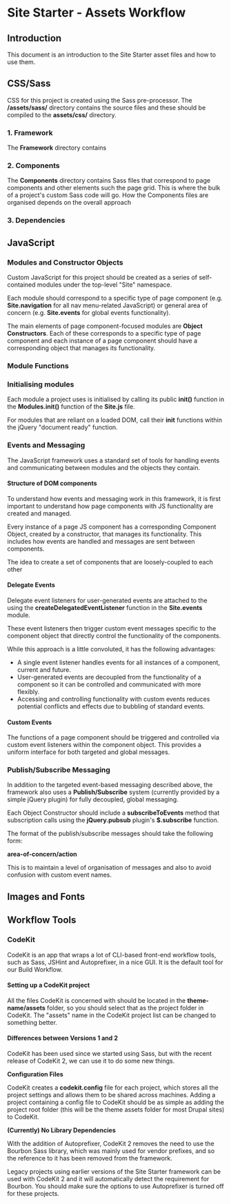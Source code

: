 # Site Starter - Assets Workflow

## Introduction

This document is an introduction to the Site Starter asset files and how to use them.

## CSS/Sass

CSS for this project is created using the Sass pre-processor. The **/assets/sass/** directory contains the source files and these should be compiled to the **assets/css/** directory.

### 1. Framework

The **Framework** directory contains 


### 2. Components

The **Components** directory contains Sass files that correspond to page components and other elements such the page grid. This is where the bulk of a project's custom Sass code will go. How the Components files are organised depends on the overall approach

### 3. Dependencies



## JavaScript

### Modules and Constructor Objects

Custom JavaScript for this project should be created as a series of self-contained modules under the top-level "Site" namespace.

Each module should correspond to a specific type of page component (e.g. **Site.navigation** for all nav menu-related JavaScript) or general area of concern (e.g. **Site.events** for global events functionality).

The main elements of page component-focused modules are **Object Constructors**. Each of these corresponds to a specific type of page component and each instance of a page component should have a corresponding object that manages its functionality.

### Module Functions





### Initialising modules

Each module a project uses is initialised by calling its public **init()** function in the **Modules.init()** function of the **Site.js** file.

For modules that are reliant on a loaded DOM, call their **init** functions within the jQuery "document ready" function.

### Events and Messaging

The JavaScript framework uses a standard set of tools for handling events and communicating between modules and the objects they contain.

#### Structure of DOM components

To understand how events and messaging work in this framework, it is first important to understand how page components with JS functionality are created and managed.

Every instance of a page JS component has a corresponding Component Object, created by a constructor, that manages its functionality. This includes how events are handled and messages are sent between components.

The idea  to create a set of components that are loosely-coupled to each other

#### Delegate Events

Delegate event listeners for user-generated events are attached to the **<body>** using the **createDelegatedEventListener** function in the **Site.events** module.

These event listeners then trigger custom event messages specific to the component object that directly control the functionality of the components.

While this approach is a little convoluted, it has the following advantages:

* A single event listener handles events for all instances of a component, current and future.
* User-generated events are decoupled from the functionality of a component so it can be controlled and communicated with more flexibly.
* Accessing and controlling functionality with custom events reduces potential conflicts and effects due to bubbling of standard events.

#### Custom Events

The functions of a page component should be triggered and controlled via custom event listeners within the component object. This provides a uniform interface for both targeted and global messages.


### Publish/Subscribe Messaging

In addition to the targeted event-based messaging described above, the framework also uses a **Publish/Subscribe** system (currently provided by a simple jQuery plugin) for fully decoupled, global messaging.

Each Object Constructor should include a **subscribeToEvents** method that subscription calls using the **jQuery.pubsub** plugin's **$.subscribe** function.

The format of the publish/subscribe messages should take the following form:

**area-of-concern/action**

This is to maintain a level of organisation of messages and also to avoid confusion with custom event names.



## Images and Fonts

## Workflow Tools

### CodeKit

CodeKit is an app that wraps a lot of CLI-based front-end workflow tools, such as Sass, JSHint and Autoprefixer, in a nice  GUI. It is the default tool for our Build Workflow.

#### Setting up a CodeKit project

All the files CodeKit is concerned with should be located in the **theme-name/assets** folder, so you should select that as the project folder in CodeKit. The "assets" name in the CodeKit project list can be changed to something better.

#### Differences between Versions 1 and 2

CodeKit has been used since we started using Sass, but with the recent release of CodeKit 2, we can use it to do some new things.

**Configuration Files**

CodeKit creates a **codekit.config** file for each project, which stores all the project settings and allows them to be shared across machines. Adding a project containing a config file to CodeKit should be as simple as adding the project root folder (this will be the theme assets folder for most Drupal sites) to CodeKit.

**(Currently) No Library Dependencies**

With the addition of Autoprefixer, CodeKit 2 removes the need to use the Bourbon Sass library, which was mainly used for vendor prefixes, and so the reference to it has been removed from the framework.

Legacy projects using earlier versions of the Site Starter framework can be used with CodeKit 2 and it will automatically detect the requirement for Bourbon. You should make sure the options to use Autoprefixer is turned off for these projects.

